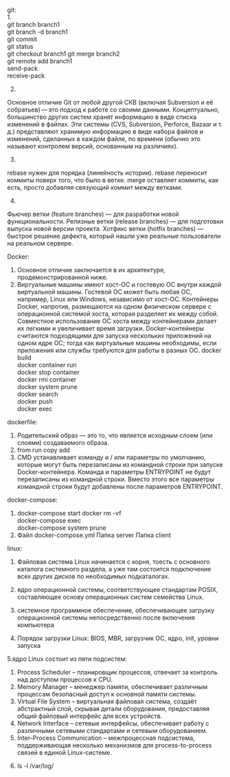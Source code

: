 git:  
1.  
git branch branch1  
git branch -d branch1  
git commit  
git status  
git checkout branch1  git merge branch2  
git remote add branch1  
send-pack  
receive-pack  
  
2.
Основное отличие Git от любой другой СКВ (включая Subversion и её собратьев) — это подход к работе со
 своими данными. Концептуально, большинство других систем хранят информацию в виде списка изменений в
 файлах. Эти системы (CVS, Subversion, Perforce, Bazaar и т. д.) представляют хранимую информацию в
 виде набора файлов и изменений, сделанных в каждом файле, по времени (обычно это называют контролем
 версий, основанным на различиях).

3.
rebase нужен для порядка (линейность истории). rebase переносит коммиты
 поверх того, что было в ветке. merge оставляет коммиты, как есть, просто добавляя
 связующий коммит между ветками.

4.
Фьючер ветки (feature branches) — для разработки новой функциональности.
Релизные ветки (release branches) — для подготовки выпуска новой версии проекта.
Хотфикс ветки (hotfix branches) — быстрое решение дефекта, который нашли уже реальные пользователи на реальном сервере.

Docker:
1. Основное отличие заключается в их архитектуре, продемонстрированной ниже.
2. Виртуальные машины имеют хост-ОС и гостевую ОС внутри каждой виртуальной машины. Гостевой ОС может
 быть любая ОС, например, Linux или Windows, независимо от хост-ОС. Контейнеры Docker, напротив,
 размещаются на одном физическом сервере с операционной системой хоста, которая разделяет их между
 собой. Совместное использование ОС хоста между контейнерами делает их легкими и увеличивает время
 загрузки. Docker-контейнеры считаются подходящими для запуска нескольких приложений на одном ядре
 ОС; тогда как виртуальные машины необходимы, если приложения или службы требуются для работы в разных ОС.
docker build  
docker container run  
docker stop container  
docker rmi container  
docker system prune  
docker search   
docker push  
docker exec  


dockerfile:
1. Родительский образ — это то, что является исходным слоем (или слоями) создаваемого образа.
2. from run copy add
3. CMD устанавливает команду и / или параметры по умолчанию, которые могут быть перезаписаны
 из командной строки при запуске Docker-контейнера. Команда и параметры ENTRYPOINT не
 будут перезаписаны из командной строки. Вместо этого все параметры командной строки
 будут добавлены после параметров ENTRYPOINT.

docker-compose:
1. docker-compose start   docker rm -vf  
docker-compose exec  
docker-compose system prune  
2. Файл docker-compose.yml Папка server Папка client  

linux:
1. Файловая система Linux начинается с корня, тоесть с основного каталога системного раздела,
 а уже там состоится подключение всех других дисков по необходимых подкаталогах.

2. ядро операционной системы, соответствующее стандартам POSIX, составляющее
 основу операционных систем семейства Linux.

3. системное программное обеспечение, обеспечивающее загрузку операционной
 системы непосредственно после включения компьютера

4. Порядок загрузки Linux: BIOS, MBR, загрузчик ОС, ядро, init, уровни запуска

5.ядро Linux состоит из пяти подсистем:
1) Process Scheduler – планировщик процессов, отвечает за контроль над доступом процессов к CPU.
2) Memory Manager – менеджер памяти, обеспечивает различным процессам безопасный доступ к основной памяти системы.
3) Virtual File System – виртуальная файловая система, создаёт абстрактный слой,
 скрывая детали оборудования, предоставляя общий файловый интерфейс для всех устройств.
4) Network Interface – сетевые интерфейсы, обеспечивает работу с различными сетевыми стандартами и сетевым оборудованием.
5) Inter-Process Communication – межпроцессная подсистема, поддерживающая несколько механизмов для
 process-to-process связей в единой Linux-системе.
6. ls -l /var/log/
